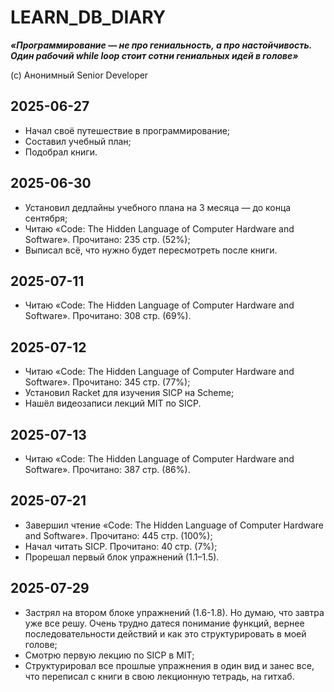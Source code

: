 # LEARN_DB_DIARY

**_«Программирование — не про гениальность, а про настойчивость. Один рабочий while loop стоит сотни гениальных идей в голове»_**

(с) Анонимный Senior Developer

## 2025-06-27

- Начал своё путешествие в программирование;
- Составил учебный план;
- Подобрал книги.

## 2025-06-30

- Установил дедлайны учебного плана на 3 месяца — до конца сентября;
- Читаю «Code: The Hidden Language of Computer Hardware and Software». Прочитано: 235 стр. (52%);
- Выписал всё, что нужно будет пересмотреть после книги.

## 2025-07-11

- Читаю «Code: The Hidden Language of Computer Hardware and Software». Прочитано: 308 стр. (69%).

## 2025-07-12

- Читаю «Code: The Hidden Language of Computer Hardware and Software». Прочитано: 345 стр. (77%);
- Установил Racket для изучения SICP на Scheme;
- Нашёл видеозаписи лекций MIT по SICP.

## 2025-07-13

- Читаю «Code: The Hidden Language of Computer Hardware and Software». Прочитано: 387 стр. (86%).

## 2025-07-21

- Завершил чтение «Code: The Hidden Language of Computer Hardware and Software». Прочитано: 445 стр. (100%);
- Начал читать SICP. Прочитано: 40 стр. (7%);
- Прорешал первый блок упражнений (1.1–1.5).

## 2025-07-29

- Застрял на втором блоке упражнений (1.6-1.8). Но думаю, что завтра уже все решу. Очень трудно датеся понимание функций, вернее последовательности действий и как это структурировать в моей голове;
- Смотрю первую лекцию по SICP в MIT;
- Структурировал все прошлые упражнения в один вид и занес все, что переписал с книги в свою лекционную тетрадь, на гитхаб.
